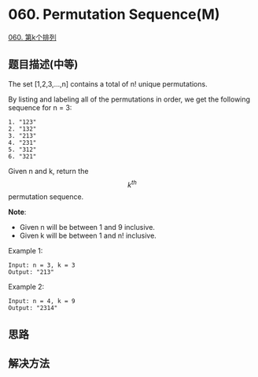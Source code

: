 # 060. Permutation Sequence(M)
[060. 第k个排列](https://leetcode-cn.com/problems/permutation-sequence/)


## 题目描述(中等)

The set [1,2,3,...,n] contains a total of n! unique permutations.

By listing and labeling all of the permutations in order, we get the following sequence for n = 3:
```
1. "123"
2. "132"
3. "213"
4. "231"
5. "312"
6. "321"
```
Given n and k, return the $$ k^{th} $$ permutation sequence.

**Note**:
- Given n will be between 1 and 9 inclusive.
- Given k will be between 1 and n! inclusive.

Example 1:
```
Input: n = 3, k = 3
Output: "213"
```
Example 2:
```
Input: n = 4, k = 9
Output: "2314"
```

## 思路

## 解决方法


###
